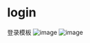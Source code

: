 # login
登录模板
![image](https://user-images.githubusercontent.com/101388237/157851407-c62609f6-2049-45b5-a90c-65a2e16a0577.png)
![image](https://user-images.githubusercontent.com/101388237/157851529-5d283572-e45a-43b1-be26-304a82798626.png)
